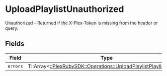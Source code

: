 # UploadPlaylistUnauthorized

Unauthorized - Returned if the X-Plex-Token is missing from the header or query.


## Fields

| Field                                                                                                                          | Type                                                                                                                           | Required                                                                                                                       | Description                                                                                                                    |
| ------------------------------------------------------------------------------------------------------------------------------ | ------------------------------------------------------------------------------------------------------------------------------ | ------------------------------------------------------------------------------------------------------------------------------ | ------------------------------------------------------------------------------------------------------------------------------ |
| `errors`                                                                                                                       | T::Array<[::PlexRubySDK::Operations::UploadPlaylistPlaylistsErrors](../../models/operations/uploadplaylistplaylistserrors.md)> | :heavy_minus_sign:                                                                                                             | N/A                                                                                                                            |